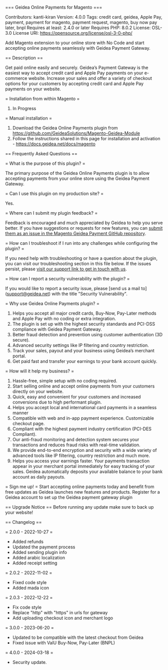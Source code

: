 === Geidea Online Payments for Magento ===

Contributors: kanti-kiran
Version: 4.0.0
Tags: credit card, geidea, Apple Pay, payment, payment for magento, payment request, magento, buy now pay later, bnpl
Requires at least: 2.4.0 or later
Requires PHP: 8.0.2
License: OSL-3.0
License URI: https://opensource.org/license/osl-3-0-php/

Add Magento extension to your online store with No Code and start accepting online payments seamlessly with Geidea Payment Gateway.

== Description ==

Get paid online easily and securely. Geidea’s Payment Gateway is the easiest way to accept credit card and Apple Pay payments on your e-commerce website.
Increase your sales and offer a variety of checkout options for your customers by accepting credit card and Apple Pay payments on your website.

= Installation from within Magento =

1. In Progress

= Manual installation =

1. Download the Geidea Online Payments plugin from https://github.com/GeideaSolutions/Magento-Geidea-Module
2. Follow the instructions shared in this page for installation and activation - https://docs.geidea.net/docs/magento 

== Frequently Asked Questions ==

= What is the purpose of this plugin? =

The primary purpose of the Geidea Online Payments plugin is to allow accepting payments from your online store using the Geidea Payment Gateway.

= Can I use this plugin on my production site? =

Yes.

= Where can I submit my plugin feedback? =

Feedback is encouraged and much appreciated by Geidea to help you serve better. If you have suggestions or requests for new features, you can [submit them as an issue in the Magento Geidea Payment GitHub repository](https://github.com/GeideaSolutions/Magento-Geidea-Module/issues/new).

= How can I troubleshoot if I run into any challenges while configuring the plugin? =

If you need help with troubleshooting or have a question about the plugin, you can visit our troubleshooting section in this file below. If the issues persist, please [visit our support link to get in touch with us](https://geidea.net/merchants/en/support/).

= How can I report a security vulnerability with the plugin? =

If you would like to report a security issue, please [send us a mail to] (support@geidea.net) with the title "Security Vulnerability".


= Why use Geidea Online Payments plugin? =

1. Helps you accept all major credit cards, Buy-Now, Pay-Later methods and Apple Pay with no coding or extra integration.
2. The plugin is set up with the highest security standards and PCI-DSS compliance with Geidea Payment Gateway.
3. Better fraud detection and prevention using customer authentication (3D secure).
4. Advanced security settings like IP filtering and country restriction.
5. Track your sales, payout and your business using Geidea’s merchant portal.
5. Get paid fast and transfer your earnings to your bank account quickly.

= How will it help my business? =

1. Hassle-free, simple setup with no coding required.
2. Start selling online and accept online payments from your customers directly on your website.
3. Quick, easy and convenient for your customers and increased conversions due to high performant plugin.
4. Helps you accept local and international card payments in a seamless manner
5. Compatible with web and in-app payment experience. Customizable checkout page.
6. Compliant with the highest payment industry certification (PCI-DES Compliant).
7. Our anti-fraud monitoring and detection system secures your transactions and reduces fraud risks with real-time validation.
8. We provide end-to-end encryption and security with a wide variety of advanced tools like IP filtering, country restriction and much more.
9. Helps you access your earnings faster. Your payments transaction appear in your merchant portal immediately for easy tracking of your sales. Geidea automatically deposits your available balance to your bank account as daily payouts.

= Sign me up! =
Start accepting online payments today and benefit from free updates as Geidea launches new features and products.
Register for a Geidea account to set up the Geidea payment gateway plugin



== Upgrade Notice ==
Before running any update make sure to back up your website!

== Changelog ==

= 2.0.0 - 2022-10-27 =
* Added refunds
* Updated the payment process
* Added sending plugin info
* Added arabic localization
* Added receipt setting

= 2.0.2 - 2022-11-02 =
* Fixed code style
* Added mada icon

= 2.0.3 - 2022-12-22 =
* Fix code style
* Replace "http" with "https" in urls for gateway
* Add uploading checkout icon and merchant logo

= 3.0.0 - 2023-06-20 =
* Updated to be compatible with the latest checkout from Geidea
* Fixed issue with ValU Buy-Now, Pay-Later (BNPL)

= 4.0.0 - 2024-03-18 =
* Security update.